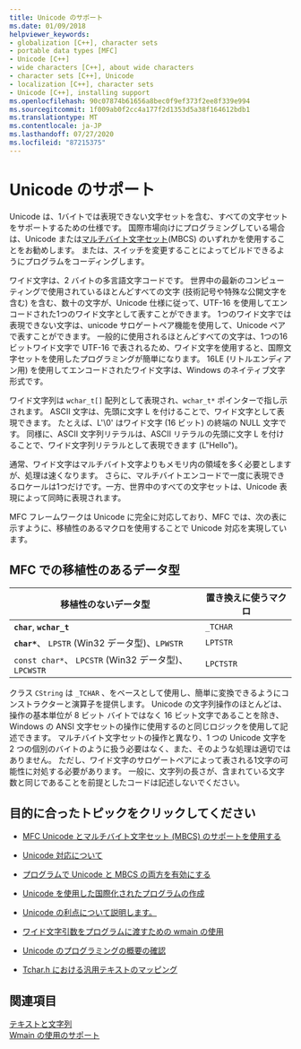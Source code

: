 ```yaml
---
title: Unicode のサポート
ms.date: 01/09/2018
helpviewer_keywords:
- globalization [C++], character sets
- portable data types [MFC]
- Unicode [C++]
- wide characters [C++], about wide characters
- character sets [C++], Unicode
- localization [C++], character sets
- Unicode [C++], installing support
ms.openlocfilehash: 90c07874b61656a8bec0f9ef373f2ee8f339e994
ms.sourcegitcommit: 1f009ab0f2cc4a177f2d1353d5a38f164612bdb1
ms.translationtype: MT
ms.contentlocale: ja-JP
ms.lasthandoff: 07/27/2020
ms.locfileid: "87215375"
---
```

# <a name="support-for-unicode"></a>Unicode のサポート

Unicode は、1バイトでは表現できない文字セットを含む、すべての文字セットをサポートするための仕様です。  国際市場向けにプログラミングしている場合は、Unicode または[マルチバイト文字セット](../text/support-for-multibyte-character-sets-mbcss.md)(MBCS) のいずれかを使用することをお勧めします。 または、スイッチを変更することによってビルドできるようにプログラムをコーディングします。

ワイド文字は、2 バイトの多言語文字コードです。 世界中の最新のコンピューティングで使用されているほとんどすべての文字 (技術記号や特殊な公開文字を含む) を含む、数十の文字が、Unicode 仕様に従って、UTF-16 を使用してエンコードされた1つのワイド文字として表すことができます。 1つのワイド文字では表現できない文字は、unicode サロゲートペア機能を使用して、Unicode ペアで表すことができます。 一般的に使用されるほとんどすべての文字は、1つの16ビットワイド文字で UTF-16 で表されるため、ワイド文字を使用すると、国際文字セットを使用したプログラミングが簡単になります。 16LE (リトルエンディアン用) を使用してエンコードされたワイド文字は、Windows のネイティブ文字形式です。

ワイド文字列は `wchar_t[]` 配列として表現され、`wchar_t*` ポインターで指し示されます。 ASCII 文字は、先頭に文字 L を付けることで、ワイド文字として表現できます。 たとえば、L'\0' はワイド文字 (16 ビット) の終端の NULL 文字です。 同様に、ASCII 文字列リテラルは、ASCII リテラルの先頭に文字 L を付けることで、ワイド文字列リテラルとして表現できます (L"Hello")。

通常、ワイド文字はマルチバイト文字よりもメモリ内の領域を多く必要としますが、処理は速くなります。 さらに、マルチバイトエンコードで一度に表現できるロケールは1つだけです。一方、世界中のすべての文字セットは、Unicode 表現によって同時に表現されます。

MFC フレームワークは Unicode に完全に対応しており、MFC では、次の表に示すように、移植性のあるマクロを使用することで Unicode 対応を実現しています。

## <a name="portable-data-types-in-mfc"></a>MFC での移植性のあるデータ型

|移植性のないデータ型|置き換えに使うマクロ|
|-----------------------------|----------------------------|
|**`char`**, **`wchar_t`**|`_TCHAR`|
|**`char*`**、 `LPSTR` (Win32 データ型)、`LPWSTR`|`LPTSTR`|
|`const char*`、 `LPCSTR` (Win32 データ型)、`LPCWSTR`|`LPCTSTR`|

クラス `CString` は `_TCHAR` 、をベースとして使用し、簡単に変換できるようにコンストラクターと演算子を提供します。 Unicode の文字列操作のほとんどは、操作の基本単位が 8 ビット バイトではなく 16 ビット文字であることを除き、Windows の ANSI 文字セットの操作に使用するのと同じロジックを使用して記述できます。 マルチバイト文字セットの操作と異なり、1 つの Unicode 文字を 2 つの個別のバイトのように扱う必要はなく、また、そのような処理は適切ではありません。 ただし、ワイド文字のサロゲートペアによって表される1文字の可能性に対処する必要があります。 一般に、文字列の長さが、含まれている文字数と同じであることを前提としたコードは記述しないでください。

## <a name="what-do-you-want-to-do"></a>目的に合ったトピックをクリックしてください

- [MFC Unicode とマルチバイト文字セット (MBCS) のサポートを使用する](../atl-mfc-shared/unicode-and-multibyte-character-set-mbcs-support.md)

- [Unicode 対応について](../text/international-enabling.md)

- [プログラムで Unicode と MBCS の両方を有効にする](../text/internationalization-strategies.md)

- [Unicode を使用した国際化されたプログラムの作成](../text/unicode-programming-summary.md)

- [Unicode の利点について説明します。](../text/benefits-of-character-set-portability.md)

- [ワイド文字引数をプログラムに渡すための wmain の使用](../text/support-for-using-wmain.md)

- [Unicode のプログラミングの概要の確認](../text/unicode-programming-summary.md)

- [Tchar.h における汎用テキストのマッピング](../text/generic-text-mappings-in-tchar-h.md)

## <a name="see-also"></a>関連項目

[テキストと文字列](../text/text-and-strings-in-visual-cpp.md)<br/>
[Wmain の使用のサポート](../text/support-for-using-wmain.md)
